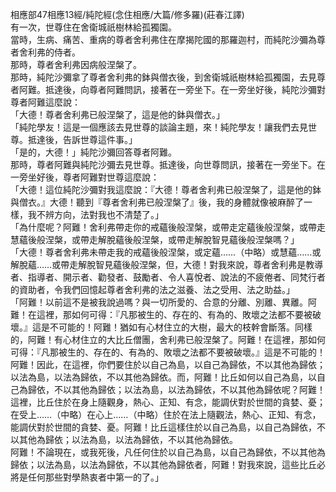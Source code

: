 相應部47相應13經/純陀經(念住相應/大篇/修多羅)(莊春江譯)  
有一次，世尊住在舍衛城祇樹林給孤獨園。  
當時，生病、痛苦、重病的尊者舍利弗住在摩揭陀國的那羅迦村，而純陀沙彌為尊者舍利弗的侍者。  
那時，尊者舍利弗因病般涅槃了。  
那時，純陀沙彌拿了尊者舍利弗的鉢與僧衣後，到舍衛城祇樹林給孤獨園，去見尊者阿難。抵達後，向尊者阿難問訊，接著在一旁坐下。在一旁坐好後，純陀沙彌對尊者阿難這麼說：  
「大德！尊者舍利弗已般涅槃了，這是他的鉢與僧衣。」  
「純陀學友！這是一個應該去見世尊的談論主題，來！純陀學友！讓我們去見世尊。抵達後，告訴世尊這件事。」  
「是的，大德！」純陀沙彌回答尊者阿難。  
那時，尊者阿難與純陀沙彌去見世尊。抵達後，向世尊問訊，接著在一旁坐下。在一旁坐好後，尊者阿難對世尊這麼說：  
「大德！這位純陀沙彌對我這麼說：『大德！尊者舍利弗已般涅槃了，這是他的鉢與僧衣。』大德！聽到『尊者舍利弗已般涅槃了』後，我的身體就像被麻醉了一樣，我不辨方向，法對我也不清楚了。」  
「為什麼呢？阿難！舍利弗帶走你的戒蘊後般涅槃，或帶走定蘊後般涅槃，或帶走慧蘊後般涅槃，或帶走解脫蘊後般涅槃，或帶走解脫智見蘊後般涅槃嗎？」  
「大德！尊者舍利弗未帶走我的戒蘊後般涅槃，或定蘊……（中略）或慧蘊……或解脫蘊……或帶走解脫智見蘊後般涅槃，但，大德！對我來說，尊者舍利弗是教導者、指導者、開示者、勸發者、鼓勵者、令人喜悅者、說法的不疲倦者、同梵行者的資助者，令我們回憶起尊者舍利弗的法之滋養、法之受用、法之助益。」  
「阿難！以前這不是被我說過嗎？與一切所愛的、合意的分離、別離、異離。阿難！在這裡，那如何可得：『凡那被生的、存在的、有為的、敗壞之法都不要被破壞。』這是不可能的！阿難！猶如有心材住立的大樹，最大的枝幹會斷落。同樣的，阿難！有心材住立的大比丘僧團，舍利弗已般涅槃了。阿難！在這裡，那如何可得：『凡那被生的、存在的、有為的、敗壞之法都不要被破壞。』這是不可能的！  
阿難！因此，在這裡，你們要住於以自己為島，以自己為歸依，不以其他為歸依；以法為島，以法為歸依，不以其他為歸依。而，阿難！比丘如何以自己為島，以自己為歸依，不以其他為歸依；以法為島，以法為歸依，不以其他為歸依呢？阿難！這裡，比丘住於在身上隨觀身，熱心、正知、有念，能調伏對於世間的貪婪、憂；在受上……（中略）在心上……（中略）住於在法上隨觀法，熱心、正知、有念，能調伏對於世間的貪婪、憂。阿難！比丘這樣住於以自己為島，以自己為歸依，不以其他為歸依；以法為島，以法為歸依，不以其他為歸依。  
阿難！不論現在，或我死後，凡任何住於以自己為島，以自己為歸依，不以其他為歸依；以法為島，以法為歸依，不以其他為歸依者，阿難！對我來說，這些比丘必將是任何那些對學熱衷者中第一的了。」  
  
  
